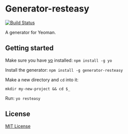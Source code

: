 # Generator-resteasy
[![Build Status](https://secure.travis-ci.org/3gweb/generator-resteasy.png?branch=master)](https://travis-ci.org/3gweb/generator-resteasy)

A generator for Yeoman.

## Getting started
Make sure you have [yo](https://github.com/yeoman/yo) installed: `npm install -g yo`

Install the generator: `npm install -g generator-resteasy`

Make a new directory and `cd` into it:

```
mkdir my-new-project && cd $_
```

Run: `yo resteasy`

## License
[MIT License](http://en.wikipedia.org/wiki/MIT_License)
